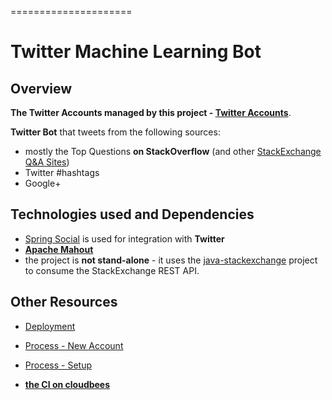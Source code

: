 =====================
# Twitter Machine Learning Bot

## Overview

**The Twitter Accounts managed by this project - [Twitter Accounts](https://github.com/eugenp/stackexchange2twitter/wiki/Twitter-Accounts)**. 


**Twitter Bot** that tweets from the following sources: 
- mostly the Top Questions **on StackOverflow** (and other [StackExchange Q&amp;A Sites](http://stackexchange.com/sites#))
- Twitter #hashtags
- Google+


## Technologies used and Dependencies
- [Spring Social](https://github.com/SpringSource/spring-social/wiki/Quick-Start) is used for integration with **Twitter**
- [**Apache Mahout**](http://mahout.apache.org/)
- the project is **not stand-alone** - it uses the [java-stackexchange](https://github.com/eugenp/java-stackexchange) project to consume the StackExchange REST API. 


## Other Resources
- [Deployment](https://github.com/eugenp/stackexchange2twitter/wiki/Deployment)
- [Process - New Account](https://github.com/eugenp/stackexchange2twitter/wiki/Process---New-Account)
- [Process - Setup](https://github.com/eugenp/stackexchange2twitter/wiki/Process---Setup)


- [**the CI on cloudbees**](https://rest-security.ci.cloudbees.com/view/twitter/)
